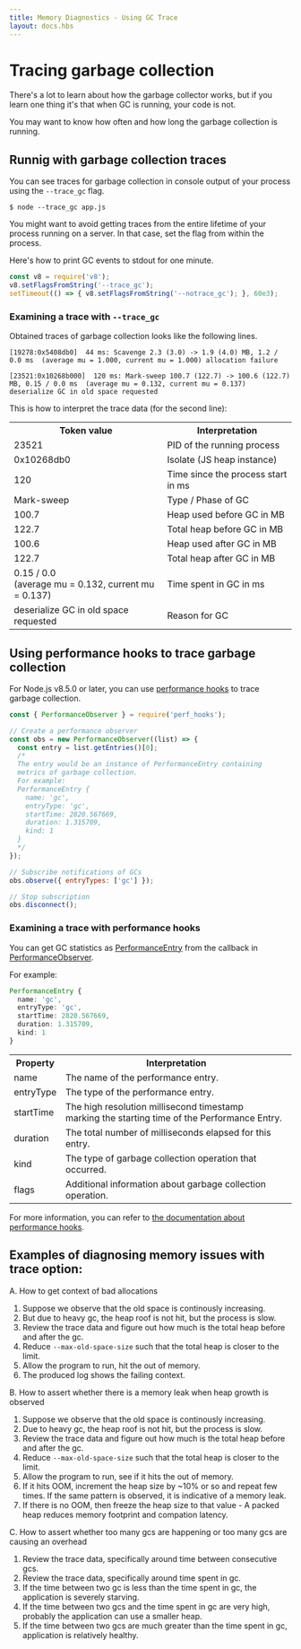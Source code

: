 ```yaml
---
title: Memory Diagnostics - Using GC Trace
layout: docs.hbs
---
```


# Tracing garbage collection

There's a lot to learn about how the garbage collector works, but if you learn
one thing it's that when GC is running, your code is not.

You may want to know how often and how long the garbage collection is running.

## Runnig with garbage collection traces

You can see traces for garbage collection in console output of your process
using the `--trace_gc` flag.

```console
$ node --trace_gc app.js
```

You might want to avoid getting traces from the entire lifetime of your
process running on a server. In that case, set the flag from within the process.

Here's how to print GC events to stdout for one minute.

```js
const v8 = require('v8');
v8.setFlagsFromString('--trace_gc');
setTimeout(() => { v8.setFlagsFromString('--notrace_gc'); }, 60e3);
```

### Examining a trace with `--trace_gc`

Obtained traces of garbage collection looks like the following lines.

```
[19278:0x5408db0]  44 ms: Scavenge 2.3 (3.0) -> 1.9 (4.0) MB, 1.2 / 0.0 ms  (average mu = 1.000, current mu = 1.000) allocation failure

[23521:0x10268b000]  120 ms: Mark-sweep 100.7 (122.7) -> 100.6 (122.7) MB, 0.15 / 0.0 ms  (average mu = 0.132, current mu = 0.137) deserialize GC in old space requested
```

This is how to interpret the trace data (for the second line):

<table>
  <tr>
    <th>Token value</th>
    <th>Interpretation</th>
  </tr>
  <tr>
    <td>23521</td>
    <td>PID of the running process</td>
  </tr>
  <tr>
    <td>0x10268db0</td>
    <td>Isolate (JS heap instance)</td>
  </tr>
  <tr>
    <td>120</td>
    <td>Time since the process start in ms</td>
  </tr>
  <tr>
    <td>Mark-sweep</td>
    <td>Type / Phase of GC</td>
  </tr>
  <tr>
    <td>100.7</td>
    <td>Heap used before GC in MB</td>
  </tr>
  <tr>
    <td>122.7</td>
    <td>Total heap before GC in MB</td>
  </tr>
  <tr>
    <td>100.6</td>
    <td>Heap used after GC in MB</td>
  </tr>
  <tr>
    <td>122.7</td>
    <td>Total heap after GC in MB</td>
  </tr>
  <tr>
    <td>0.15 / 0.0 <br/>
        (average mu = 0.132, current mu = 0.137)</td>
    <td>Time spent in GC in ms</td>
  </tr>
  <tr>
    <td>deserialize GC in old space requested</td>
    <td>Reason for GC</td>
  </tr>
</table>

## Using performance hooks to trace garbage collection

For Node.js v8.5.0 or later, you can use [performance hooks][] to trace
garbage collection.

```js
const { PerformanceObserver } = require('perf_hooks');

// Create a performance observer
const obs = new PerformanceObserver((list) => {
  const entry = list.getEntries()[0];
  /*
  The entry would be an instance of PerformanceEntry containing
  metrics of garbage collection.
  For example:
  PerformanceEntry {
    name: 'gc',
    entryType: 'gc',
    startTime: 2820.567669,
    duration: 1.315709,
    kind: 1
  }
  */
});

// Subscribe notifications of GCs
obs.observe({ entryTypes: ['gc'] });

// Stop subscription
obs.disconnect();
```

### Examining a trace with performance hooks

You can get GC statistics as [PerformanceEntry][] from the callback in
[PerformanceObserver][].

For example:

```ts
PerformanceEntry {
  name: 'gc',
  entryType: 'gc',
  startTime: 2820.567669,
  duration: 1.315709,
  kind: 1
}
```

<table>
  <tr>
    <th>Property</th>
    <th>Interpretation</th>
  </tr>
  <tr>
    <td>name</td>
    <td>The name of the performance entry.</td>
  </tr>
  <tr>
    <td>entryType</td>
    <td>The type of the performance entry. </td>
  </tr>
  <tr>
    <td>startTime</td>
    <td>The high resolution millisecond timestamp <br/> marking the starting time of the Performance Entry.</td>
  </tr>
  <tr>
    <td>duration</td>
    <td>The total number of milliseconds elapsed for this entry. </td>
  </tr>
  <tr>
    <td>kind</td>
    <td>The type of garbage collection operation that occurred.</td>
  </tr>
  <tr>
    <td>flags</td>
    <td>Additional information about garbage collection operation.</td>
  </tr>
</table>

For more information, you can refer to
[the documentation about performance hooks][performance hooks].

## Examples of diagnosing memory issues with trace option:

A. How to get context of bad allocations
1. Suppose we observe that the old space is continously increasing.
2. But due to heavy gc, the heap roof is not hit, but the process is slow.
3. Review the trace data and figure out how much is the total heap before and
after the gc.
4. Reduce `--max-old-space-size` such that the total heap is closer to the
limit.
5. Allow the program to run, hit the out of memory.
6. The produced log shows the failing context.

B. How to assert whether there is a memory leak when heap growth is observed
1. Suppose we observe that the old space is continously increasing.
2. Due to heavy gc, the heap roof is not hit, but the process is slow.
3. Review the trace data and figure out how much is the total heap before and
after the gc.
4. Reduce `--max-old-space-size` such that the total heap is closer to the
limit.
5. Allow the program to run, see if it hits the out of memory.
6. If it hits OOM, increment the heap size by ~10% or so and repeat few times.
If the same pattern is observed, it is indicative of a memory leak.
7. If there is no OOM, then freeze the heap size to that value - A packed heap
reduces memory footprint and compation latency.

C. How to assert whether too many gcs are happening or too many gcs are causing
an overhead
1. Review the trace data, specifically around time between consecutive gcs.
2. Review the trace data, specifically around time spent in gc.
3. If the time between two gc is less than the time spent in gc, the
application is severely starving.
4. If the time between two gcs and the time spent in gc are very high, probably
the application can use a smaller heap.
5. If the time between two gcs are much greater than the time spent in gc,
application is relatively healthy.

[performance hooks]: https://nodejs.org/api/perf_hooks.html
[PerformanceEntry]: https://nodejs.org/api/perf_hooks.html#perf_hooks_class_performanceentry
[PerformanceObserver]: https://nodejs.org/api/perf_hooks.html#perf_hooks_class_performanceobserver
